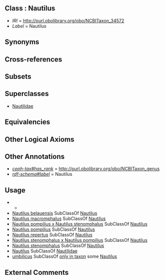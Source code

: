 
## Class : Nautilus

 * *IRI* = http://purl.obolibrary.org/obo/NCBITaxon_34572
 * *Label* = Nautilus

## Synonyms


## Cross-references


## Subsets


## Superclasses

 * [Nautilidae](../../NCBITaxon/71/NCBITaxon_34571.md)

## Equivalencies


## Other Logical Axioms


## Other Annotations

 * *[ceph-tax#has_rank](../../ceph-tax#has/nk/ceph-tax#has_rank.md)* = http://purl.obolibrary.org/obo/NCBITaxon_genus
 * *[rdf-schema#label](../../el/rdf-schema#label.md)* = Nautilus

## Usage

 * -
 * [Nautilus belauensis](../../NCBITaxon/78/NCBITaxon_34578.md) SubClassOf [Nautilus](../../NCBITaxon/72/NCBITaxon_34572.md)
 * [Nautilus macromphalus](../../NCBITaxon/76/NCBITaxon_34576.md) SubClassOf [Nautilus](../../NCBITaxon/72/NCBITaxon_34572.md)
 * [Nautilus pompilius x Nautilus stenomphalus](../../NCBITaxon/79/NCBITaxon_34579.md) SubClassOf [Nautilus](../../NCBITaxon/72/NCBITaxon_34572.md)
 * [Nautilus pompilius](../../NCBITaxon/73/NCBITaxon_34573.md) SubClassOf [Nautilus](../../NCBITaxon/72/NCBITaxon_34572.md)
 * [Nautilus repertus](../../NCBITaxon/77/NCBITaxon_34577.md) SubClassOf [Nautilus](../../NCBITaxon/72/NCBITaxon_34572.md)
 * [Nautilus stenomphalus x Nautilus pompilius](../../NCBITaxon/72/NCBITaxon_763072.md) SubClassOf [Nautilus](../../NCBITaxon/72/NCBITaxon_34572.md)
 * [Nautilus stenomphalus](../../NCBITaxon/74/NCBITaxon_34574.md) SubClassOf [Nautilus](../../NCBITaxon/72/NCBITaxon_34572.md)
 * [Nautilus](../../NCBITaxon/72/NCBITaxon_34572.md) SubClassOf [Nautilidae](../../NCBITaxon/71/NCBITaxon_34571.md)
 * [umbilicus](../../CEPH/39/CEPH_0001039.md) SubClassOf [only in taxon](../../RO/60/RO_0002160.md) some [Nautilus](../../NCBITaxon/72/NCBITaxon_34572.md)

## External Comments

